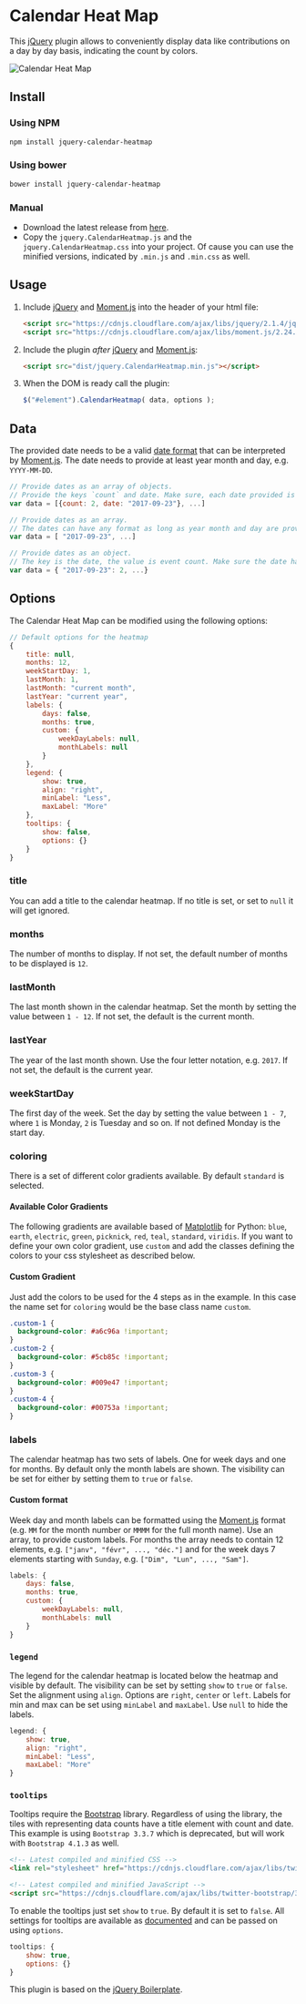 # Calendar Heat Map

This [jQuery] plugin allows to conveniently display data like contributions on a day by day basis, indicating the count by colors.

![Calendar Heat Map](https://user-images.githubusercontent.com/6181737/33098032-04143994-ceda-11e7-9a05-47dbef561a70.png)

## Install

### Using NPM

```Bash
npm install jquery-calendar-heatmap
```

### Using bower

```Bash
bower install jquery-calendar-heatmap
```

### Manual

+ Download the latest release from [here](https://github.com/SeBassTian23/CalendarHeatmap/releases/latest).
+ Copy the `jquery.CalendarHeatmap.js` and the `jquery.CalendarHeatmap.css` into your project. Of cause you can use the minified versions, indicated by `.min.js` and `.min.css` as well.

## Usage

1. Include [jQuery] and [Moment.js] into the header of your html file:

    ```html
    <script src="https://cdnjs.cloudflare.com/ajax/libs/jquery/2.1.4/jquery.min.js"></script>
    <script src="https://cdnjs.cloudflare.com/ajax/libs/moment.js/2.24.0/moment.min.js"></script>
    ```

2. Include the plugin *after* [jQuery] and [Moment.js]:

    ```html
    <script src="dist/jquery.CalendarHeatmap.min.js"></script>
    ```

3. When the DOM is ready call the plugin:

    ```JavaScript
    $("#element").CalendarHeatmap( data, options );
    ```

## Data

The provided date needs to be a valid [date format] that can be interpreted by [Moment.js].
The date needs to provide at least year month and day, e.g. `YYYY-MM-DD`.

```JavaScript
// Provide dates as an array of objects.
// Provide the keys `count` and date. Make sure, each date provided is unique for that day.
var data = [{count: 2, date: "2017-09-23"}, ...]

// Provide dates as an array.
// The dates can have any format as long as year month and day are provided.
var data = [ "2017-09-23", ...]

// Provide dates as an object.
// The key is the date, the value is event count. Make sure the date has this format: `YYYY-MM-DD`
var data = { "2017-09-23": 2, ...}
```

## Options

The Calendar Heat Map can be modified using the following options:

```JavaScript
// Default options for the heatmap
{
    title: null,
    months: 12,
    weekStartDay: 1,
    lastMonth: 1,
    lastMonth: "current month",
    lastYear: "current year",
    labels: {
        days: false,
        months: true,
        custom: {
            weekDayLabels: null,
            monthLabels: null
        }
    },
    legend: {
        show: true,
        align: "right",
        minLabel: "Less",
        maxLabel: "More"
    },
    tooltips: {
        show: false,
        options: {}
    }
}
```

### title

You can add a title to the calendar heatmap. If no title is set, or set to `null` it will get ignored.

### months

The number of months to display. If not set, the default number of months to be displayed is `12`.

### lastMonth

The last month shown in the calendar heatmap. Set the month by setting the value between `1 - 12`. If not set, the default is the current month.

### lastYear

The year of the last month shown. Use the four letter notation, e.g. `2017`. If not set, the default is the current year.

### weekStartDay

The first day of the week. Set the day by setting the value between `1 - 7`, where `1` is Monday, `2` is Tuesday and so on. If not defined Monday is the start day.

### coloring

There is a set of different color gradients available. By default `standard` is selected.

#### Available Color Gradients

The following gradients are available based of [Matplotlib] for Python: `blue`, `earth`, `electric`, `green`, `picknick`, `red`, `teal`, `standard`, `viridis`. If you want to define your own color gradient, use `custom` and add the classes defining the colors to your css stylesheet as described below.

#### Custom Gradient
Just add the colors to be used for the 4 steps as in the example. In this case the name set for `coloring` would be the base class name `custom`.

```css
.custom-1 {
  background-color: #a6c96a !important;
}
.custom-2 {
  background-color: #5cb85c !important;
}
.custom-3 {
  background-color: #009e47 !important;
}
.custom-4 {
  background-color: #00753a !important;
}
```

### labels

The calendar heatmap has two sets of labels. One for week days and one for months. By default only the month labels are shown. The visibility can be set for either by setting them to `true` or `false`.

#### Custom format

Week day and month labels can be formatted using the [Moment.js] format (e.g. `MM` for the month number or `MMMM` for the full month name). Use an array, to provide custom labels. For months the array needs to contain 12 elements, e.g. `["janv", "févr", ..., "déc."]` and for the week days 7 elements starting with `Sunday`, e.g. `["Dim", "Lun", ..., "Sam"]`.

```JavaScript
labels: {
    days: false,
    months: true,
    custom: {
        weekDayLabels: null,
        monthLabels: null
    }
}
```

### `legend`

The legend for the calendar heatmap is located below the heatmap and visible by default. The visibility can be set by setting `show` to `true` or `false`. Set the alignment using `align`. Options are `right`, `center` or `left`. Labels for min and max can be set using `minLabel` and `maxLabel`. Use `null` to hide the labels.

```JavaScript
legend: {
    show: true,
    align: "right",
    minLabel: "Less",
    maxLabel: "More"
}
```

### `tooltips`

Tooltips require the [Bootstrap] library. Regardless of using the library, the tiles with representing data counts have a title element with count and date. This example is using `Bootstrap 3.3.7` which is deprecated, but will work with `Bootstrap 4.1.3` as well.

```html
<!-- Latest compiled and minified CSS -->
<link rel="stylesheet" href="https://cdnjs.cloudflare.com/ajax/libs/twitter-bootstrap/3.3.7/css/bootstrap.min.css">

<!-- Latest compiled and minified JavaScript -->
<script src="https://cdnjs.cloudflare.com/ajax/libs/twitter-bootstrap/3.3.7/js/bootstrap.min.js"></script>
```

To enable the tooltips just set `show` to `true`. By default it is set to `false`. All settings for tooltips are available as [documented][tooltip-documentation] and can be passed on using `options`.

```JavaScript
tooltips: {
    show: true,
    options: {}
}
```

This plugin is based on the [jQuery Boilerplate](https://github.com/jquery-boilerplate/jquery-boilerplate).

[Moment.js]: https://momentjs.com/
[date format]: https://momentjs.com/docs/#/parsing/string/
[jQuery]: https://jquery.com/
[Bootstrap]: https://getbootstrap.com/
[tooltip-documentation]: https://getbootstrap.com/docs/3.3/javascript/#tooltips
[Matplotlib]: https://matplotlib.org/tutorials/colors/colormaps.html?highlight=gradients#miscellaneous